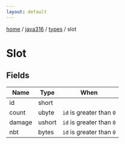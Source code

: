 ```yaml
---
layout: default
---
```


[home](/)  /  [java316](/protocol/java316)  /  [types](/protocol/java316/types)  /  slot

# Slot

## Fields

Name | Type | When
---|---|:---:
id | short | 
count | ubyte | <code>id</code> is greater than <code>0</code>
damage | ushort | <code>id</code> is greater than <code>0</code>
nbt | bytes | <code>id</code> is greater than <code>0</code>

